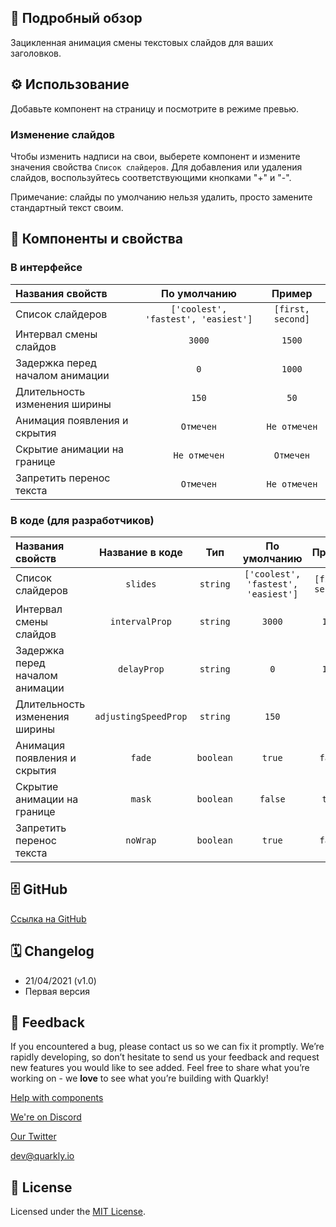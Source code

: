 ## 📖 Подробный обзор

Зацикленная анимация смены текстовых слайдов для ваших заголовков.

## ⚙️ Использование

Добавьте компонент на страницу и посмотрите в режиме превью.

### Изменение слайдов

Чтобы изменить надписи на свои, выберете компонент и измените значения свойства `Список слайдеров`.
Для добавления или удаления слайдов, воспользуйтесь соответствующими кнопками "+" и "-".‎

Примечание: слайды по умолчанию нельзя удалить, просто замените стандартный текст своим.

## 🧩 Компоненты и свойства

### В интерфейсе

| Названия свойств                |            По умолчанию             |      Пример       |
| :------------------------------ | :---------------------------------: | :---------------: |
| Список слайдеров                | `['coolest', 'fastest', 'easiest']` | `[first, second]` |
| Интервал смены слайдов          |               `3000`                |      `1500`       |
| Задержка перед началом анимации |                 `0`                 |      `1000`       |
| Длительность изменения ширины   |                `150`                |       `50`        |
| Анимация появления и скрытия    |              `Отмечен`              |   `Не отмечен`    |
| Скрытие анимации на границе     |            `Не отмечен`             |     `Отмечен`     |
| Запретить перенос текста        |              `Отмечен`              |   `Не отмечен`    |

### В коде (для разработчиков)

| Названия свойств                |   Название в коде    |    Тип    |            По умолчанию             |      Пример       |
| :------------------------------ | :------------------: | :-------: | :---------------------------------: | :---------------: |
| Список слайдеров                |       `slides`       | `string`  | `['coolest', 'fastest', 'easiest']` | `[first, second]` |
| Интервал смены слайдов          |    `intervalProp`    | `string`  |               `3000`                |      `1500`       |
| Задержка перед началом анимации |     `delayProp`      | `string`  |                 `0`                 |      `1000`       |
| Длительность изменения ширины   | `adjustingSpeedProp` | `string`  |                `150`                |       `50`        |
| Анимация появления и скрытия    |        `fade`        | `boolean` |               `true`                |      `false`      |
| Скрытие анимации на границе     |        `mask`        | `boolean` |               `false`               |      `true`       |
| Запретить перенос текста        |       `noWrap`       | `boolean` |               `true`                |      `false`      |

## 🗄 GitHub

[Ссылка на GitHub](https://github.com/quarkly/community-kit/blob/master/src/LoopText.js)

## 🗓 Changelog

-   21/04/2021 (v1.0)
-   Первая версия

## 📮 Feedback

If you encountered a bug, please contact us so we can fix it promptly. We’re rapidly developing, so don’t hesitate to send us your feedback and request new features you would like to see added. Feel free to share what you’re working on - we **love** to see what you’re building with Quarkly!

[Help with components](https://community.quarkly.io/c/requests/11)

[We're on Discord](https://discord.gg/f9KhSMGX)

[Our Twitter](https://twitter.com/quarklyapp)

[dev@quarkly.io](mailto:dev@quarkly.io)

## 📝 License

Licensed under the [MIT License](https://raw.githubusercontent.com/quarkly/community-kit/master/LICENSE).
